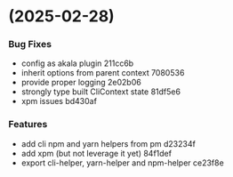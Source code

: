 #  (2025-02-28)


### Bug Fixes

* config as akala plugin 211cc6b
* inherit options from parent context 7080536
* provide proper logging 2e02b06
* strongly type built CliContext state 81df5e6
* xpm issues bd430af


### Features

* add cli npm and yarn helpers from pm d23234f
* add xpm (but not leverage it yet) 84f1def
* export cli-helper, yarn-helper  and npm-helper ce23f8e



